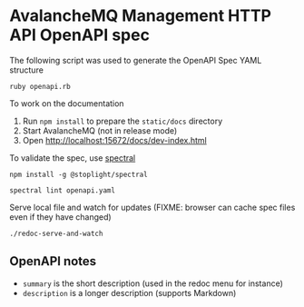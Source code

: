 # AvalancheMQ Management HTTP API OpenAPI spec

The following script was used to generate the OpenAPI Spec YAML structure

    ruby openapi.rb

To work on the documentation

1. Run `npm install` to prepare the `static/docs` directory
1. Start AvalancheMQ (not in release mode)
1. Open [http://localhost:15672/docs/dev-index.html](http://localhost:15672/docs/dev-index.html)

To validate the spec, use [spectral](https://github.com/stoplightio/spectral)

    npm install -g @stoplight/spectral

    spectral lint openapi.yaml

Serve local file and watch for updates (FIXME: browser can cache spec files even if they have changed)

    ./redoc-serve-and-watch

## OpenAPI notes

* `summary` is the short description (used in the redoc menu for instance)
* `description` is a longer description (supports Markdown)
